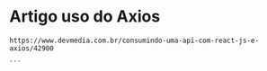 # Artigo uso do Axios

````
https://www.devmedia.com.br/consumindo-uma-api-com-react-js-e-axios/42900

```